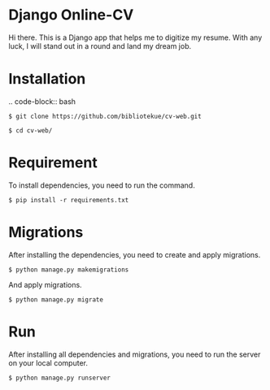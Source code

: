 # Django Online-CV

Hi there. This is a Django app that helps me to digitize my resume. With any luck, I will stand out in a round and land my dream job.

# Installation

.. code-block:: bash

    $ git clone https://github.com/bibliotekue/cv-web.git

`$ cd cv-web/`
# Requirement
To install dependencies, you need to run the command.

 `$ pip install -r requirements.txt`
# Migrations
After installing the dependencies, you need to create and apply migrations.

`$ python manage.py makemigrations`

And apply migrations.

`$ python manage.py migrate`
# Run
After installing all dependencies and migrations, you need to run the server on your local computer.

`$ python manage.py runserver`
